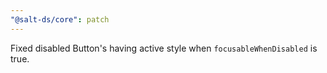 ```yaml
---
"@salt-ds/core": patch
---
```


Fixed disabled Button's having active style when `focusableWhenDisabled` is true.
